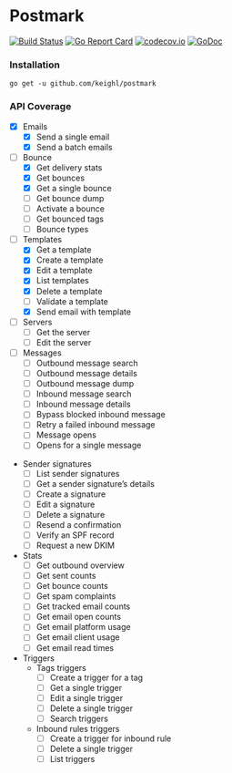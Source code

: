 # Postmark

[![Build Status](https://travis-ci.org/keighl/postmark.png?branch=master)](https://travis-ci.org/keighl/postmark) [![Go Report Card](https://goreportcard.com/badge/github.com/keighl/postmark)](https://goreportcard.com/report/github.com/keighl/postmark)  [![codecov.io](https://codecov.io/github/keighl/postmark/coverage.svg?branch=master)](https://codecov.io/github/keighl/postmark?branch=master) [![GoDoc](https://godoc.org/github.com/keighl/postmark?status.svg)](https://godoc.org/github.com/keighl/postmark)

### Installation

    go get -u github.com/keighl/postmark

### API Coverage

* [x] Emails
    * [x] Send a single email
    * [x] Send a batch emails  
* [ ] Bounce
    * [x] Get delivery stats
    * [x] Get bounces
    * [x] Get a single bounce
    * [ ] Get bounce dump
    * [ ] Activate a bounce
    * [ ] Get bounced tags
    * [ ] Bounce types  
* [ ] Templates
    * [x] Get a template
    * [x] Create a template
    * [x] Edit a template
    * [x] List templates
    * [x] Delete a template
    * [ ] Validate a template
    * [x] Send email with template
* [ ] Servers
    * [ ] Get the server
    * [ ] Edit the server
* [ ] Messages
    * [ ] Outbound message search
    * [ ] Outbound message details
    * [ ] Outbound message dump
    * [ ] Inbound message search
    * [ ] Inbound message details
    * [ ] Bypass blocked inbound message
    * [ ] Retry a failed inbound message
    * [ ] Message opens
    * [ ] Opens for a single message
* Sender signatures
    * [ ] List sender signatures
    * [ ] Get a sender signature’s details
    * [ ] Create a signature
    * [ ] Edit a signature
    * [ ] Delete a signature
    * [ ] Resend a confirmation
    * [ ] Verify an SPF record
    * [ ] Request a new DKIM
* Stats
    * [ ] Get outbound overview
    * [ ] Get sent counts
    * [ ] Get bounce counts
    * [ ] Get spam complaints
    * [ ] Get tracked email counts
    * [ ] Get email open counts
    * [ ] Get email platform usage
    * [ ] Get email client usage
    * [ ] Get email read times
* Triggers
    * Tags triggers
        * [ ] Create a trigger for a tag
        * [ ] Get a single trigger
        * [ ] Edit a single trigger
        * [ ] Delete a single trigger
        * [ ] Search triggers
    * Inbound rules triggers
        * [ ] Create a trigger for inbound rule
        * [ ] Delete a single trigger
        * [ ] List triggers    

